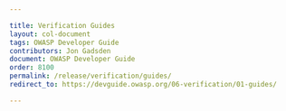 ```yaml
---

title: Verification Guides
layout: col-document
tags: OWASP Developer Guide
contributors: Jon Gadsden
document: OWASP Developer Guide
order: 8100
permalink: /release/verification/guides/
redirect_to: https://devguide.owasp.org/06-verification/01-guides/

---
```

